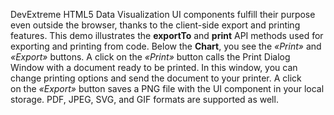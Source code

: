 DevExtreme HTML5 Data Visualization UI components fulfill their purpose even outside the browser, thanks to&nbsp;the client-side export and printing features. This demo illustrates the **exportTo** and **print** API methods used for exporting and printing from code. Below the **Chart**, you see the _&laquo;Print&raquo;_ and _&laquo;Export&raquo;_ buttons. A&nbsp;click on&nbsp;the _&laquo;Print&raquo;_ button calls the Print Dialog Window with a&nbsp;document ready to&nbsp;be&nbsp;printed. In&nbsp;this window, you can change printing options and send the document to&nbsp;your printer. A&nbsp;click on&nbsp;the _&laquo;Export&raquo;_ button saves a&nbsp;PNG file with the UI component in&nbsp;your local storage. PDF, JPEG, SVG, and GIF formats are supported as&nbsp;well.
